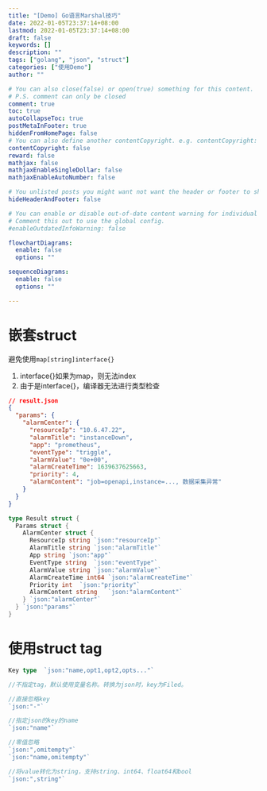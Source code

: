 ```yaml
---
title: "[Demo] Go语言Marshal技巧"
date: 2022-01-05T23:37:14+08:00
lastmod: 2022-01-05T23:37:14+08:00
draft: false
keywords: []
description: ""
tags: ["golang", "json", "struct"]
categories: ["使用Demo"]
author: ""

# You can also close(false) or open(true) something for this content.
# P.S. comment can only be closed
comment: true
toc: true
autoCollapseToc: true
postMetaInFooter: true
hiddenFromHomePage: false
# You can also define another contentCopyright. e.g. contentCopyright: "This is another copyright."
contentCopyright: false
reward: false
mathjax: false
mathjaxEnableSingleDollar: false
mathjaxEnableAutoNumber: false

# You unlisted posts you might want not want the header or footer to show
hideHeaderAndFooter: false

# You can enable or disable out-of-date content warning for individual post.
# Comment this out to use the global config.
#enableOutdatedInfoWarning: false

flowchartDiagrams:
  enable: false
  options: ""

sequenceDiagrams: 
  enable: false
  options: ""

---
```


<!--more-->

# 嵌套struct

避免使用`map[string]interface{}`

1. interface{}如果为map，则无法index
2. 由于是interface{}，编译器无法进行类型检查

```json
// result.json
{
  "params": {
    "alarmCenter": {
      "resourceIp": "10.6.47.22",
      "alarmTitle": "instanceDown",
      "app": "prometheus",
      "eventType": "triggle",
      "alarmValue": "0e+00",
      "alarmCreateTime": 1639637625663,
      "priority": 4,
      "alarmContent": "job=openapi,instance=..., 数据采集异常"
    }
  }
}
```



```go
type Result struct {
  Params struct {
    AlarmCenter struct {
      ResourceIp string `json:"resourceIp"`
      AlarmTitle string	`json:"alarmTitle"`
      App string `json:"app"`
      EventType string	`json:"eventType"`
      AlarmValue string	`json:"alarmValue"`
      AlarmCreateTime int64	`json:"alarmCreateTime"`
      Priority int	`json:"priority"`
      AlarmContent string	`json:"alarmContent"`
    } `json:"alarmCenter"`
  } `json:"params"`
}
```





# 使用struct tag

```go
Key type  `json:"name,opt1,opt2,opts..."`
```

```go
//不指定tag，默认使用变量名称。转换为json时，key为Filed。

//直接忽略key
`json:"-"`

//指定json的key的name
`json:"name"`

//零值忽略
`json:",omitempty"`
`json:"name,omitempty"`

//将value转化为string，支持string、int64、float64和bool
`json:",string"`


```

